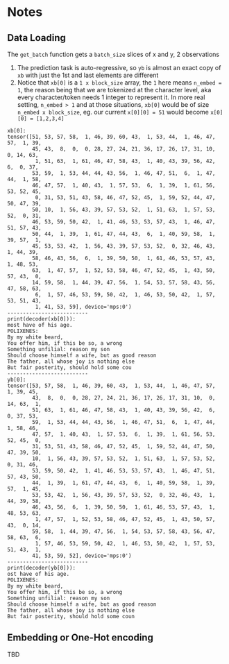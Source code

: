 # Notes

## Data Loading
The `get_batch` function gets a `batch_size` slices of x and y, 2 observations
1. The prediction task is auto-regressive, so `yb` is almost an exact copy of `xb` with just the 1st and last elements are different
2. Notice that `xb[0]` is a `1 x block_size` array, the `1` here means `n_embed = 1`, the reason being that we are tokenized at the character level, aka every character/token needs 1 integer to represent it. In more real setting, `n_embed > 1` and at those situations, `xb[0]` would be of size `n_embed x block_size`, eg. our current `x[0][0] = 51` would become `x[0][0] = [1,2,3,4]`
```
xb[0]:
tensor([51, 53, 57, 58,  1, 46, 39, 60, 43,  1, 53, 44,  1, 46, 47, 57,  1, 39,
        45, 43,  8,  0,  0, 28, 27, 24, 21, 36, 17, 26, 17, 31, 10,  0, 14, 63,
         1, 51, 63,  1, 61, 46, 47, 58, 43,  1, 40, 43, 39, 56, 42,  6,  0, 37,
        53, 59,  1, 53, 44, 44, 43, 56,  1, 46, 47, 51,  6,  1, 47, 44,  1, 58,
        46, 47, 57,  1, 40, 43,  1, 57, 53,  6,  1, 39,  1, 61, 56, 53, 52, 45,
         0, 31, 53, 51, 43, 58, 46, 47, 52, 45,  1, 59, 52, 44, 47, 50, 47, 39,
        50, 10,  1, 56, 43, 39, 57, 53, 52,  1, 51, 63,  1, 57, 53, 52,  0, 31,
        46, 53, 59, 50, 42,  1, 41, 46, 53, 53, 57, 43,  1, 46, 47, 51, 57, 43,
        50, 44,  1, 39,  1, 61, 47, 44, 43,  6,  1, 40, 59, 58,  1, 39, 57,  1,
        45, 53, 53, 42,  1, 56, 43, 39, 57, 53, 52,  0, 32, 46, 43,  1, 44, 39,
        58, 46, 43, 56,  6,  1, 39, 50, 50,  1, 61, 46, 53, 57, 43,  1, 48, 53,
        63,  1, 47, 57,  1, 52, 53, 58, 46, 47, 52, 45,  1, 43, 50, 57, 43,  0,
        14, 59, 58,  1, 44, 39, 47, 56,  1, 54, 53, 57, 58, 43, 56, 47, 58, 63,
         6,  1, 57, 46, 53, 59, 50, 42,  1, 46, 53, 50, 42,  1, 57, 53, 51, 43,
         1, 41, 53, 59], device='mps:0')
--------------------------
print(decoder(xb[0])):
most have of his age.
POLIXENES:
By my white beard,
You offer him, if this be so, a wrong
Something unfilial: reason my son
Should choose himself a wife, but as good reason
The father, all whose joy is nothing else
But fair posterity, should hold some cou   
--------------------------
yb[0]:
tensor([53, 57, 58,  1, 46, 39, 60, 43,  1, 53, 44,  1, 46, 47, 57,  1, 39, 45,
        43,  8,  0,  0, 28, 27, 24, 21, 36, 17, 26, 17, 31, 10,  0, 14, 63,  1,
        51, 63,  1, 61, 46, 47, 58, 43,  1, 40, 43, 39, 56, 42,  6,  0, 37, 53,
        59,  1, 53, 44, 44, 43, 56,  1, 46, 47, 51,  6,  1, 47, 44,  1, 58, 46,
        47, 57,  1, 40, 43,  1, 57, 53,  6,  1, 39,  1, 61, 56, 53, 52, 45,  0,
        31, 53, 51, 43, 58, 46, 47, 52, 45,  1, 59, 52, 44, 47, 50, 47, 39, 50,
        10,  1, 56, 43, 39, 57, 53, 52,  1, 51, 63,  1, 57, 53, 52,  0, 31, 46,
        53, 59, 50, 42,  1, 41, 46, 53, 53, 57, 43,  1, 46, 47, 51, 57, 43, 50,
        44,  1, 39,  1, 61, 47, 44, 43,  6,  1, 40, 59, 58,  1, 39, 57,  1, 45,
        53, 53, 42,  1, 56, 43, 39, 57, 53, 52,  0, 32, 46, 43,  1, 44, 39, 58,
        46, 43, 56,  6,  1, 39, 50, 50,  1, 61, 46, 53, 57, 43,  1, 48, 53, 63,
         1, 47, 57,  1, 52, 53, 58, 46, 47, 52, 45,  1, 43, 50, 57, 43,  0, 14,
        59, 58,  1, 44, 39, 47, 56,  1, 54, 53, 57, 58, 43, 56, 47, 58, 63,  6,
         1, 57, 46, 53, 59, 50, 42,  1, 46, 53, 50, 42,  1, 57, 53, 51, 43,  1,
        41, 53, 59, 52], device='mps:0')
--------------------------
print(decoder(yb[0])):
ost have of his age.
POLIXENES:
By my white beard,
You offer him, if this be so, a wrong
Something unfilial: reason my son
Should choose himself a wife, but as good reason
The father, all whose joy is nothing else
But fair posterity, should hold some coun
```

## Embedding or One-Hot encoding
TBD

## 
